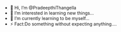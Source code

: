 - 👋 Hi, I’m @PradeepthiThangella
- 👀 I’m interested in learning new things...
- 🌱 I’m currently learning to be myself...
- ⚡ Fact:Do something without expecting anything....

<!---
PradeepthiThangella/PradeepthiThangella is a ✨ special ✨ repository because its `README.md` (this file) appears on your GitHub profile.
You can click the Preview link to take a look at your changes.
--->
